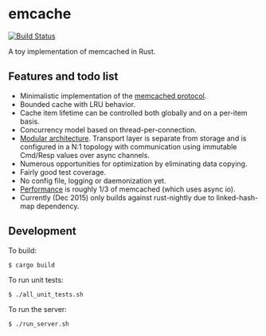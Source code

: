 # emcache

[![Build Status](https://travis-ci.org/numerodix/emcache.svg?branch=master)](https://travis-ci.org/numerodix/emcache)

A toy implementation of memcached in Rust.


## Features and todo list

* Minimalistic implementation of the [memcached protocol](doc/Protocol-support.md).
* Bounded cache with LRU behavior.
* Cache item lifetime can be controlled both globally and on a per-item basis.
* Concurrency model based on thread-per-connection.
* [Modular architecture](https://github.com/numerodix/emcache/blob/master/doc/Architecture.md). Transport layer is separate from storage and is configured in a N:1 topology with communication using immutable Cmd/Resp values over async channels.
* Numerous opportunities for optimization by eliminating data copying.
* Fairly good test coverage.
* No config file, logging or daemonization yet.
* [Performance](pyemc/ABOUT.md) is roughly 1/3 of memcached (which uses async io).
* Currently (Dec 2015) only builds against rust-nightly due to linked-hash-map dependency.


## Development

To build:

    $ cargo build

To run unit tests:

    $ ./all_unit_tests.sh

To run the server:
    
    $ ./run_server.sh
